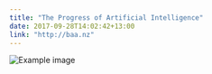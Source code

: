 ```yaml
---
title: "The Progress of Artificial Intelligence"
date: 2017-09-28T14:02:42+13:00
link: "http://baa.nz"
---
```

![Example image](/images/arrow-down.svg)
